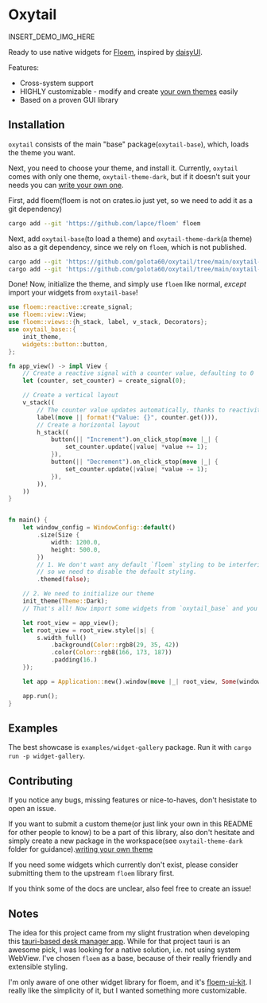 # Oxytail

INSERT_DEMO_IMG_HERE

Ready to use native widgets for [Floem](https://github.com/lapce/floem), inspired by [daisyUI](https://daisyui.com/components/button/).

Features:
 - Cross-system support
 - HIGHLY customizable - modify and create [your own themes](YOUR_OWN_THEME.md) easily
 - Based on a proven GUI library

## Installation

`oxytail` consists of the main "base" package(`oxytail-base`), which, loads the theme you want.

Next, you need to choose your theme, and install it. Currently, `oxytail` comes with only one theme, `oxytail-theme-dark`, but if it doesn't suit your needs you can [write your own one](YOUR_OWN_THEME.md).

First, add floem(floem is not on crates.io just yet, so we need to add it as a git dependency)

```sh
cargo add --git 'https://github.com/lapce/floem' floem
```

Next,  add `oxytail-base`(to load a theme) and `oxytail-theme-dark`(a theme) also as a git dependency, since we rely on `floem`, which is not published.

```sh
cargo add --git 'https://github.com/golota60/oxytail/tree/main/oxytail-base' oxytail-base
cargo add --git 'https://github.com/golota60/oxytail/tree/main/oxytail-theme-dark' oxytail-theme-dark
```

Done! Now, initialize the theme, and simply use `floem` like normal, *except* import your widgets from `oxytail-base`!

```rs
use floem::reactive::create_signal;
use floem::view::View;
use floem::views::{h_stack, label, v_stack, Decorators};
use oxytail_base::{
    init_theme,
    widgets::button::button,
};

fn app_view() -> impl View {
    // Create a reactive signal with a counter value, defaulting to 0
    let (counter, set_counter) = create_signal(0);

    // Create a vertical layout
    v_stack((
        // The counter value updates automatically, thanks to reactivity
        label(move || format!("Value: {}", counter.get())),
        // Create a horizontal layout
        h_stack((
            button(|| "Increment").on_click_stop(move |_| {
                set_counter.update(|value| *value += 1);
            }),
            button(|| "Decrement").on_click_stop(move |_| {
                set_counter.update(|value| *value -= 1);
            }),
        )),
    ))
}


fn main() {
    let window_config = WindowConfig::default()
        .size(Size {
            width: 1200.0,
            height: 500.0,
        })
        // 1. We don't want any default `floem` styling to be interfering with ours,
        // so we need to disable the default styling.
        .themed(false);

    // 2. We need to initialize our theme
    init_theme(Theme::Dark);
    // That's all! Now import some widgets from `oxytail_base` and you're using oxytail!

    let root_view = app_view();
    let root_view = root_view.style(|s| {
        s.width_full()
            .background(Color::rgb8(29, 35, 42))
            .color(Color::rgb8(166, 173, 187))
            .padding(16.)
    });

    let app = Application::new().window(move |_| root_view, Some(window_config));

    app.run();
}

```

## Examples

The best showcase is `examples/widget-gallery` package. Run it with `cargo run -p widget-gallery`.

## Contributing

If you notice any bugs, missing features or nice-to-haves, don't hesistate to open an issue.

If you want to submit a custom theme(or just link your own in this README for other people to know) to be a part of this library, also don't hesitate and simply create a new package in the workspace(see `oxytail-theme-dark` folder for guidance).[writing your own theme](YOUR_OWN_THEME.md)

If you need some widgets which currently don't exist, please consider submitting them to the upstream `floem` library first.

If you think some of the docs are unclear, also feel free to create an issue!

## Notes

The idea for this project came from my slight frustration when developing this [tauri-based desk manager app](https://github.com/golota60/trayasen). While for that project tauri is an awesome pick, I was looking for a native solution, i.e. not using system WebView. I've chosen `floem` as a base, because of their really friendly and extensible styling.

I'm only aware of one other widget library for floem, and it's [floem-ui-kit](https://github.com/pieterdd/floem-ui-kit). I really like the simplicity of it, but I wanted something more customizable.


